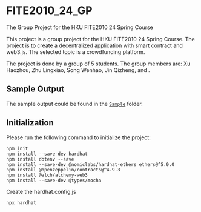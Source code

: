 # FITE2010_24_GP
The Group Project for the HKU FITE2010 24 Spring Course

This project is a group project for the HKU FITE2010 24 Spring Course. The project is to create a decentralized application with smart contract and web3.js. The selected topic is a crowdfunding platform. 

The project is done by a group of 5 students. The group members are:
Xu Haozhou, Zhu Lingxiao, Song Wenhao, Jin Qizheng, and .

## Sample Output
The sample output could be found in the [`Sample`](/Sample/) folder.

## Initialization
Please run the following command to initialize the project:
```
npm init
npm install --save-dev hardhat
npm install dotenv --save
npm install --save-dev @nomiclabs/hardhat-ethers ethers@^5.0.0
npm install @openzeppelin/contracts@^4.9.3
npm install @alch/alchemy-web3
npm install --save-dev @types/mocha
```

Create the hardhat.config.js
```
npx hardhat
```

## 